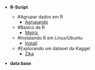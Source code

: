 
-   **R-Script**
     
      - #Agrupar dados em R
        * [Agrupando](https://github.com/lumimevi/R-Script-/blob/master/Agrupar%20dados%20no%20R.R)
      - #Basico de R
        * [Matriz](https://github.com/lumimevi/R-Script-/blob/master/Matrizes)
      - #Instalando R em Linux/Ubuntu
        * [Install](https://github.com/lumimevi/R-Script-/blob/master/R_EN_UBUNTU)
       - #Explorando um dataset da Kaggel
          * [Zika](https://github.com/lumimevi/R-Script-/blob/master/Script_Zika_Milagros.R)
        
-   **data base**

       
